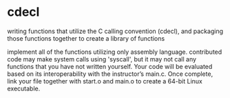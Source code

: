 # cdecl
writing functions that utilize the C calling convention (cdecl), and packaging those functions together to create a library of functions

implement all of the functions utilizing only assembly language.
contributed code may make system calls using 'syscall', but it may not call any functions 
that you have not written yourself. Your code will be evaluated based on its interoperability 
with the instructor’s main.c. Once complete, link your file together with start.o and main.o to 
create a 64-bit Linux executable.

